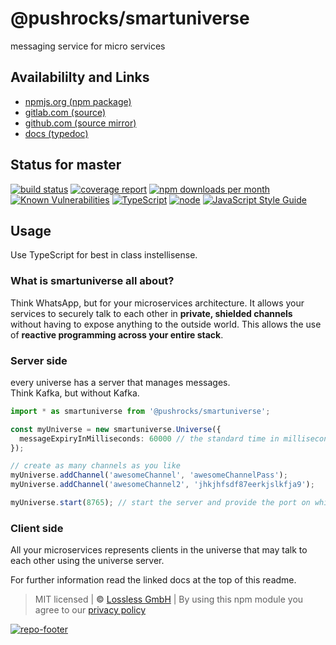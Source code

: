 # @pushrocks/smartuniverse
messaging service for micro services

## Availabililty and Links
* [npmjs.org (npm package)](https://www.npmjs.com/package/@pushrocks/smartuniverse)
* [gitlab.com (source)](https://gitlab.com/pushrocks/smartuniverse)
* [github.com (source mirror)](https://github.com/pushrocks/smartuniverse)
* [docs (typedoc)](https://pushrocks.gitlab.io/smartuniverse/)

## Status for master
[![build status](https://gitlab.com/pushrocks/smartuniverse/badges/master/build.svg)](https://gitlab.com/pushrocks/smartuniverse/commits/master)
[![coverage report](https://gitlab.com/pushrocks/smartuniverse/badges/master/coverage.svg)](https://gitlab.com/pushrocks/smartuniverse/commits/master)
[![npm downloads per month](https://img.shields.io/npm/dm/@pushrocks/smartuniverse.svg)](https://www.npmjs.com/package/@pushrocks/smartuniverse)
[![Known Vulnerabilities](https://snyk.io/test/npm/@pushrocks/smartuniverse/badge.svg)](https://snyk.io/test/npm/@pushrocks/smartuniverse)
[![TypeScript](https://img.shields.io/badge/TypeScript->=%203.x-blue.svg)](https://nodejs.org/dist/latest-v10.x/docs/api/)
[![node](https://img.shields.io/badge/node->=%2010.x.x-blue.svg)](https://nodejs.org/dist/latest-v10.x/docs/api/)
[![JavaScript Style Guide](https://img.shields.io/badge/code%20style-prettier-ff69b4.svg)](https://prettier.io/)

## Usage

Use TypeScript for best in class instellisense.

### What is smartuniverse all about?

Think WhatsApp, but for your microservices architecture. It allows your services to securely talk to each other in **private, shielded channels** without having to expose anything to the outside world. This allows the use of **reactive programming across your entire stack**.

### Server side

every universe has a server that manages messages.  
Think Kafka, but without Kafka.

```typescript
import * as smartuniverse from '@pushrocks/smartuniverse';

const myUniverse = new smartuniverse.Universe({
  messageExpiryInMilliseconds: 60000 // the standard time in milliseconds until a message expires
});

// create as many channels as you like
myUniverse.addChannel('awesomeChannel', 'awesomeChannelPass');
myUniverse.addChannel('awesomeChannel2', 'jhkjhfsdf87eerkjslkfja9');

myUniverse.start(8765); // start the server and provide the port on which to listen on
```

### Client side

All your microservices represents clients in the universe that may talk to each other using the universe server.

For further information read the linked docs at the top of this readme.

> MIT licensed | **&copy;** [Lossless GmbH](https://lossless.gmbh)
| By using this npm module you agree to our [privacy policy](https://lossless.gmbH/privacy.html)

[![repo-footer](https://pushrocks.gitlab.io/assets/repo-footer.svg)](https://maintainedby.lossless.com)

